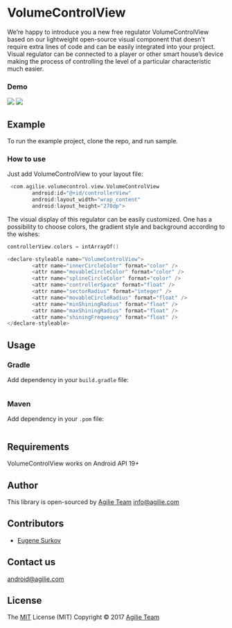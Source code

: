 # VolumeControlView
We’re happy to introduce you a new free regulator VolumeControlView based on our lightweight open-source visual component that doesn't require extra lines of code and can be easily integrated into your project. Visual regulator can be connected to a player or other smart house’s device making the process of controlling the level of a particular characteristic much easier.

### Demo

<img src="https://user-images.githubusercontent.com/17047537/26981465-ef1759ae-4d3d-11e7-85bd-b04338761719.gif"> <img src="https://user-images.githubusercontent.com/17047537/26981461-edd0ee7a-4d3d-11e7-8b79-5f9ce4a80552.gif"> 

## Example
To run the example project, clone the repo, and run sample.
### How to use

Just add VolumeControlView to your layout file:
```kotlin
 <com.agilie.volumecontrol.view.VolumeControlView
        android:id="@+id/controllerView"
        android:layout_width="wrap_content"
        android:layout_height="270dp">
````

The visual display of this regulator can be easily customized. One has a possibility to choose colors, the gradient style and background according to the wishes:
```kotlin
controllerView.colors = intArrayOf()

<declare-styleable name="VolumeControlView">
        <attr name="innerCircleColor" format="color" />
        <attr name="movableCircleColor" format="color" />
        <attr name="splineCircleColor" format="color" />
        <attr name="controllerSpace" format="float" />
        <attr name="sectorRadius" format="integer" />
        <attr name="movableCircleRadius" format="float" />
        <attr name="minShiningRadius" format="float" />
        <attr name="maxShiningRadius" format="float" />
        <attr name="shiningFrequency" format="float" />
</declare-styleable>
````
## Usage

### Gradle

Add dependency in your `build.gradle` file:
````gradle

````

### Maven
Add  dependency in your `.pom` file:
````xml

````

## Requirements

VolumeControlView works on Android API 19+


## Author

This library is open-sourced by [Agilie Team](https://www.agilie.com) <info@agilie.com>

## Contributors

- [Eugene Surkov](https://github.com/ukevgen)

## Contact us
<android@agilie.com>


## License

The [MIT](LICENSE.md) License (MIT) Copyright © 2017 [Agilie Team](https://www.agilie.com)
